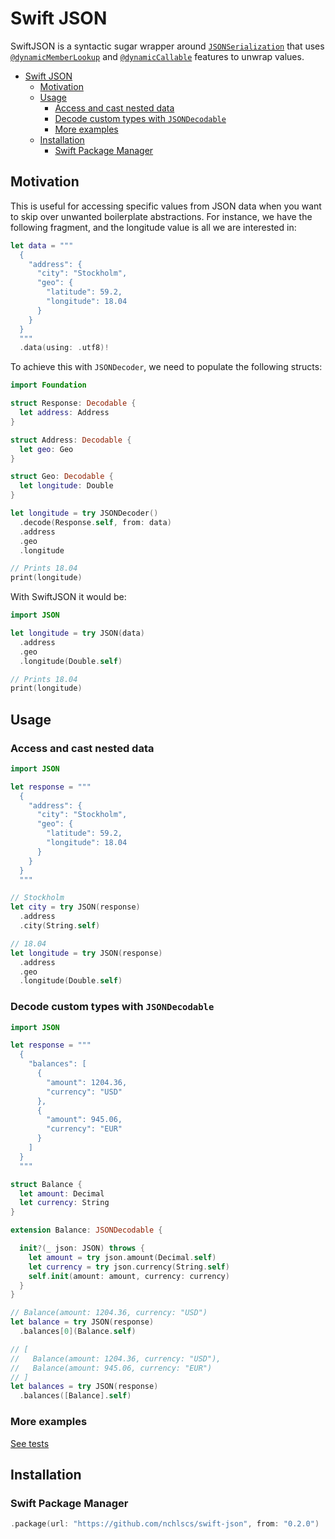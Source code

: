 # Swift JSON

SwiftJSON is a syntactic sugar wrapper around [`JSONSerialization`](https://developer.apple.com/documentation/foundation/jsonserialization) that uses [`@dynamicMemberLookup`](https://github.com/apple/swift-evolution/blob/main/proposals/0195-dynamic-member-lookup.md) and [`@dynamicCallable`](https://github.com/apple/swift-evolution/blob/main/proposals/0216-dynamic-callable.md) features to unwrap values.

- [Swift JSON](#swift-json)
  - [Motivation](#motivation)
  - [Usage](#usage)
    - [Access and cast nested data](#access-and-cast-nested-data)
    - [Decode custom types with `JSONDecodable`](#decode-custom-types-with-JSONDecodable)
    - [More examples](#more-examples)
  - [Installation](#installation)
    - [Swift Package Manager](#swift-package-manager)

## Motivation

This is useful for accessing specific values from JSON data when you want to skip over unwanted boilerplate abstractions. For instance, we have the following fragment, and the longitude value is all we are interested in:

```swift
let data = """
  {
    "address": {
      "city": "Stockholm",
      "geo": {
        "latitude": 59.2,
        "longitude": 18.04
      }
    }
  }
  """
  .data(using: .utf8)!
```

To achieve this with `JSONDecoder`, we need to populate the following structs:

```swift
import Foundation

struct Response: Decodable {
  let address: Address
}

struct Address: Decodable {
  let geo: Geo
}

struct Geo: Decodable {
  let longitude: Double
}

let longitude = try JSONDecoder()
  .decode(Response.self, from: data)
  .address
  .geo
  .longitude

// Prints 18.04
print(longitude)
```

With SwiftJSON it would be:

```swift
import JSON

let longitude = try JSON(data)
  .address
  .geo
  .longitude(Double.self)

// Prints 18.04
print(longitude)
```

## Usage

### Access and cast nested data

```swift
import JSON

let response = """
  {
    "address": {
      "city": "Stockholm",
      "geo": {
        "latitude": 59.2,
        "longitude": 18.04
      }
    }
  }
  """

// Stockholm
let city = try JSON(response)
  .address
  .city(String.self)

// 18.04
let longitude = try JSON(response)
  .address
  .geo
  .longitude(Double.self)
```

### Decode custom types with `JSONDecodable`

```swift
import JSON

let response = """
  {
    "balances": [
      {
        "amount": 1204.36,
        "currency": "USD"
      },
      {
        "amount": 945.06,
        "currency": "EUR"
      }
    ]
  }
  """

struct Balance {
  let amount: Decimal
  let currency: String
}

extension Balance: JSONDecodable {

  init?(_ json: JSON) throws {
    let amount = try json.amount(Decimal.self)
    let currency = try json.currency(String.self)
    self.init(amount: amount, currency: currency)
  }
}

// Balance(amount: 1204.36, currency: "USD")
let balance = try JSON(response)
  .balances[0](Balance.self)

// [
//   Balance(amount: 1204.36, currency: "USD"),
//   Balance(amount: 945.06, currency: "EUR")
// ]
let balances = try JSON(response)
  .balances([Balance].self)
```

### More examples

[See tests](https://github.com/nchlscs/swift-json/blob/main/Tests/JSONTests/JSONTests.swift)

## Installation

### Swift Package Manager

```swift
.package(url: "https://github.com/nchlscs/swift-json", from: "0.2.0")
```
